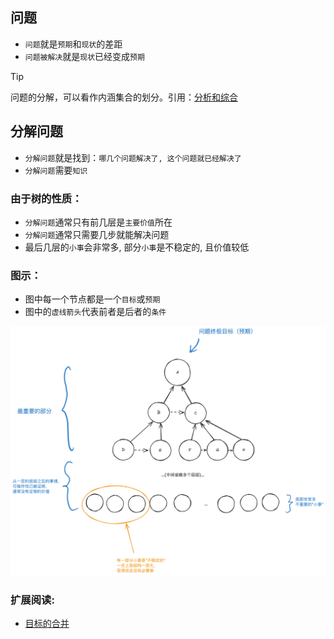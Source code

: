 ## 问题

- `问题`就是`预期`和`现状`的差距
- `问题被解决`就是`现状`已经变成`预期`

> [!TIP]
> 问题的分解，可以看作内涵集合的划分。引用：[分析和综合](./分析和综合.md)

## 分解问题

- `分解问题`就是找到：`哪几个问题解决了, 这个问题就已经解决了`
- `分解问题`需要`知识`

### 由于树的性质：

- `分解问题`通常只有前几层是`主要价值`所在
- `分解问题`通常只需要几步就能解决问题
- 最后几层的`小事`会非常多, 部分`小事`是不稳定的, 且价值较低

### 图示：

- 图中每一个节点都是一个`目标`或`预期`
- 图中的`虚线箭头`代表前者是后者的`条件`

<img src="../images/problem.png" width="1200">


### 扩展阅读:

- [目标的合并](./目标的合并.md)